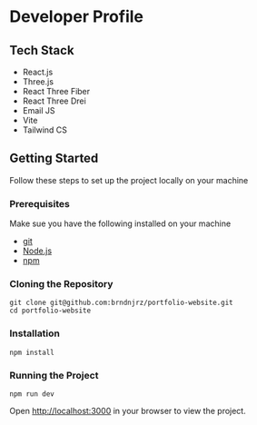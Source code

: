 # Developer Profile 

## Tech Stack
- React.js
- Three.js
- React Three Fiber
- React Three Drei
- Email JS
- Vite
- Tailwind CS


## Getting Started 
Follow these steps to set up the project locally on your machine

### Prerequisites 
Make sue you have the following installed on your machine

- [git](https://git-scm.com/)
- [Node.js](https://nodejs.org/en)
- [npm](https://www.npmjs.com/)

### Cloning the Repository
```
git clone git@github.com:brndnjrz/portfolio-website.git
cd portfolio-website
```

### Installation
```
npm install
```

### Running the Project
```
npm run dev
```
Open [http://localhost:3000](http://localhost:3000) in your browser to view the project. 